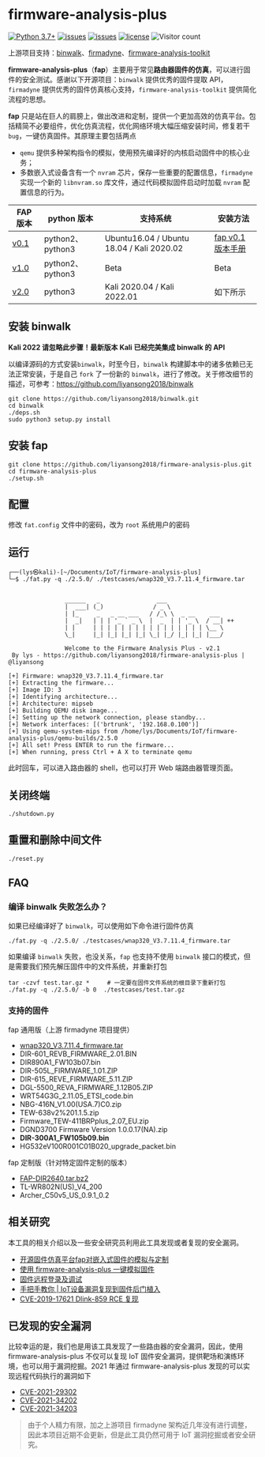 # firmware-analysis-plus

[![Python 3.7+](https://img.shields.io/badge/python-3.7+-3776AB?logo=Python&logoColor=FFFFFF&style=flat)](https://www.python.org/) [![issues](https://img.shields.io/github/issues/liyansong2018/firmware-analysis-plus)](https://github.com/liyansong2018/firmware-analysis-plus/issues) [![issues](https://img.shields.io/github/issues-closed/liyansong2018/firmware-analysis-plus)](https://github.com/liyansong2018/firmware-analysis-plus/issues?q=is%3Aissue+is%3Aclosed) [![license](https://img.shields.io/github/license/liyansong2018/firmware-analysis-plus)](https://github.com/liyansong2018/firmware-analysis-plus/blob/master/LICENSE) ![Visitor count](https://shields-io-visitor-counter.herokuapp.com/badge?page=liyansong2018.firmware-analysis-plus)

上游项目支持：[binwalk](https://github.com/ReFirmLabs/binwalk)、[firmadyne](https://github.com/firmadyne/firmadyne)、[firmware-analysis-toolkit](https://github.com/attify/firmware-analysis-toolkit)

**firmware-analysis-plus**（**fap**）主要用于常见**路由器固件的仿真**，可以进行固件的安全测试。感谢以下开源项目：`binwalk` 提供优秀的固件提取 API，`firmadyne` 提供优秀的固件仿真核心支持，`firmware-analysis-toolkit` 提供简化流程的思想。

**fap** 只是站在巨人的肩膀上，做出改进和定制，提供一个更加高效的仿真平台。包括精简不必要组件，优化仿真流程，优化网络环境大幅压缩安装时间，修复若干 `bug`，一键仿真固件。其原理主要包括两点

- `qemu` 提供多种架构指令的模拟，使用预先编译好的内核启动固件中的核心业务；
- 多数嵌入式设备含有一个 `nvram` 芯片，保存一些重要的配置信息，`firmadyne` 实现一个新的 `libnvram.so` 库文件，通过代码模拟固件启动时加载 `nvram` 配置信息的行为。


| FAP 版本                                                     | python 版本      | 支持系统                                        | 安装方法                                                     |
| ------------------------------------------------------------ | ---------------- | ----------------------------------------------- | ------------------------------------------------------------ |
| [v0.1](https://github.com/liyansong2018/firmware-analysis-plus/releases/tag/0.1) | python2、python3 | Ubuntu16.04 / Ubuntu 18.04 / Kali 2020.02         | [fap v0.1 版本手册](https://github.com/liyansong2018/firmware-analysis-plus/wiki/FAP-v0.1-%E7%89%88%E6%9C%AC%E6%89%8B%E5%86%8C) |
| [v1.0](https://github.com/liyansong2018/firmware-analysis-plus/releases/tag/1.0) | python2、python3 | Beta                                            | Beta                                                         |
| [v2.0](https://github.com/liyansong2018/firmware-analysis-plus/releases/tag/2.0) | python3          | Kali 2020.04 / Kali 2022.01 | 如下所示                                                     |

## 安装 binwalk

**Kali 2022 请忽略此步骤！最新版本 Kali 已经完美集成 binwalk 的 API**

以编译源码的方式安装`binwalk`，时至今日，`binwalk` 构建脚本中的诸多依赖已无法正常安装，于是自己 `fork` 了一份新的 `binwalk`，进行了修改。关于修改细节的描述，可参考：https://github.com/liyansong2018/binwalk

```
git clone https://github.com/liyansong2018/binwalk.git
cd binwalk
./deps.sh
sudo python3 setup.py install
```

## 安装 fap

```shell
git clone https://github.com/liyansong2018/firmware-analysis-plus.git
cd firmware-analysis-plus
./setup.sh
```

## 配置

修改 `fat.config` 文件中的密码，改为 `root` 系统用户的密码

## 运行

```
┌──(lys㉿kali)-[~/Documents/IoT/firmware-analysis-plus]
└─$ ./fat.py -q ./2.5.0/ ./testcases/wnap320_V3.7.11.4_firmware.tar                

             
                ______   _                ___                 
                |  ___| (_)              / _ \                
                | |_     _   _ __ ___   / /_\ \  _ __    ___  
                |  _|   | | | '_ ` _ \  |  _  | | '_ \  / __| ++
                | |     | | | | | | | | | | | | | | | | \__ \ 
                \_|     |_| |_| |_| |_| \_| |_/ |_| |_| |___/

                Welcome to the Firmware Analysis Plus - v2.1
 By lys - https://github.com/liyansong2018/firmware-analysis-plus | @liyansong
    
[+] Firmware: wnap320_V3.7.11.4_firmware.tar
[+] Extracting the firmware...
[+] Image ID: 3
[+] Identifying architecture...
[+] Architecture: mipseb
[+] Building QEMU disk image...
[+] Setting up the network connection, please standby...
[+] Network interfaces: [('brtrunk', '192.168.0.100')]
[+] Using qemu-system-mips from /home/lys/Documents/IoT/firmware-analysis-plus/qemu-builds/2.5.0
[+] All set! Press ENTER to run the firmware...
[+] When running, press Ctrl + A X to terminate qemu

```

此时回车，可以进入路由器的 shell，也可以打开 Web 端路由器管理页面。

## 关闭终端

```shell
./shutdown.py
```

## 重置和删除中间文件

```shell
./reset.py
```

## FAQ

### 编译 binwalk 失败怎么办？

如果已经编译好了 `binwalk`，可以使用如下命令进行固件仿真

```shell
./fat.py -q ./2.5.0/ ./testcases/wnap320_V3.7.11.4_firmware.tar 
```

如果编译 `binwalk` 失败，也没关系，`fap` 也支持不使用 `binwalk` 接口的模式，但是需要我们预先解压固件中的文件系统，并重新打包

```shell
tar -czvf test.tar.gz *		# 一定要在固件文件系统的根目录下重新打包
./fat.py -q ./2.5.0/ -b 0  ./testcases/test.tar.gz
```

### 支持的固件

fap 通用版（上游 firmadyne 项目提供）

- [wnap320_V3.7.11.4_firmware.tar](https://github.com/liyansong2018/firmware-analysis-plus/tree/master/testcases)
- DIR-601_REVB_FIRMWARE_2.01.BIN
- DIR890A1_FW103b07.bin
- DIR-505L_FIRMWARE_1.01.ZIP
- DIR-615_REVE_FIRMWARE_5.11.ZIP
- DGL-5500_REVA_FIRMWARE_1.12B05.ZIP
- WRT54G3G_2.11.05_ETSI_code.bin
- NBG-416N_V1.00(USA.7)C0.zip
- TEW-638v2%201.1.5.zip
- Firmware_TEW-411BRPplus_2.07_EU.zip
- DGND3700 Firmware Version 1.0.0.17(NA).zip
- **DIR-300A1_FW105b09.bin**
- HG532eV100R001C01B020_upgrade_packet.bin

fap 定制版（针对特定固件定制的版本）

- [FAP-DIR2640.tar.bz2](https://github.com/liyansong2018/firmware-analysis-plus/releases)
- TL-WR802N(US)_V4_200
- Archer_C50v5_US_0.9.1_0.2

## 相关研究

本工具的相关介绍以及一些安全研究员利用此工具发现或者复现的安全漏洞。

- [开源固件仿真平台fap对嵌入式固件的模拟与定制](https://www.freebuf.com/sectool/264053.html)
- [使用 firmware-analysis-plus 一键模拟固件](https://blog.csdn.net/song_lee/article/details/105518309)
- [固件远程登录及调试](https://github.com/liyansong2018/firmware-analysis-plus/wiki/%E5%9B%BA%E4%BB%B6%E8%BF%9C%E7%A8%8B%E7%99%BB%E9%99%86%E5%8F%8A%E4%BA%8C%E8%BF%9B%E5%88%B6%E8%B0%83%E8%AF%95)
- [手把手教你 | IoT设备漏洞复现到固件后门植入](https://zhuanlan.zhihu.com/p/353716569)
- [CVE-2019-17621 Dlink-859 RCE 复现](http://www.manongzj.com/blog/28-tkbcqqitdf.html)

## 已发现的安全漏洞

比较幸运的是，我们也是用该工具发现了一些路由器的安全漏洞，因此，使用 firmware-analysis-plus 不仅可以复现 IoT 固件安全漏洞，提供靶场和演练环境，也可以用于漏洞挖掘。2021 年通过 firmware-analysis-plus 发现的可以实现远程代码执行的漏洞如下

- [CVE-2021-29302](https://cve.mitre.org/cgi-bin/cvename.cgi?name=CVE-2021-29302)
- [CVE-2021-34202](https://cve.mitre.org/cgi-bin/cvename.cgi?name=CVE-2021-34202)
- [CVE-2021-34203](https://cve.mitre.org/cgi-bin/cvename.cgi?name=CVE-2021-34203)

> 由于个人精力有限，加之上游项目 firmadyne 架构近几年没有进行调整，因此本项目近期不会更新，但是此工具仍然可用于 IoT 漏洞挖掘或者安全研究。
